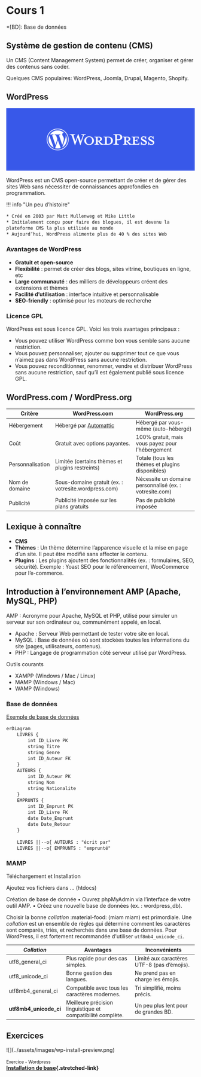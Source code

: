 # Cours 1

*[BD]: Base de données

## Système de gestion de contenu (CMS)

Un CMS (Content Management System) permet de créer, organiser et gérer des contenus sans coder.

Quelques CMS populaires: WordPress, Joomla, Drupal, Magento, Shopify.

## WordPress

![](../assets/images/wordpress-banner.png)

WordPress est un CMS open-source permettant de créer et de gérer des sites Web sans nécessiter de connaissances approfondies en programmation.

!!! info "Un peu d’histoire"

    * Créé en 2003 par Matt Mullenweg et Mike Little
    * Initialement conçu pour faire des blogues, il est devenu la plateforme CMS la plus utilisée au monde
    * Aujourd’hui, WordPress alimente plus de 40 % des sites Web

### Avantages de WordPress

* **Gratuit et open-source**
* **Flexibilité** : permet de créer des blogs, sites vitrine, boutiques en ligne, etc
* **Large communauté** : des milliers de développeurs créent des extensions et thèmes
* **Facilité d’utilisation** : interface intuitive et personnalisable
* **SEO-friendly** : optimisé pour les moteurs de recherche

### Licence GPL

WordPress est sous licence GPL. Voici les trois avantages principaux :

* Vous pouvez utiliser WordPress comme bon vous semble sans aucune restriction.
* Vous pouvez personnaliser, ajouter ou supprimer tout ce que vous n’aimez pas dans WordPress sans aucune restriction.
* Vous pouvez reconditionner, renommer, vendre et distribuer WordPress sans aucune restriction, sauf qu’il est également publié sous licence GPL.

## WordPress.com / WordPress.org

| Critère          | WordPress.com                                                      | WordPress.org |
| ---------------- | ------------------------------------------------------------------ | ------------- |
| Hébergement      | Hébergé par [Automattic](https://en.wikipedia.org/wiki/Automattic) | Hébergé par vous-même (auto-hébergé) |
| Coût             | Gratuit avec options payantes.                                     | 100% gratuit, mais vous payez pour l’hébergement |
| Personnalisation | Limitée (certains thèmes et plugins restreints)                    | Totale (tous les thèmes et plugins disponibles) |
| Nom de domaine   | Sous-domaine gratuit (ex. : votresite.wordpress.com)               | Nécessite un domaine personnalisé (ex. : votresite.com) |
| Publicité        | Publicité imposée sur les plans gratuits                           | Pas de publicité imposée |

## Lexique à connaître

* **CMS**
* **Thèmes** : Un thème détermine l’apparence visuelle et la mise en page d’un site. Il peut être modifié sans affecter le contenu.
* **Plugins** : Les plugins ajoutent des fonctionnalités (ex. : formulaires, SEO, sécurité). Exemple : Yoast SEO pour le référencement, WooCommerce pour l’e-commerce.

## Introduction à l’environnement AMP (Apache, MySQL, PHP)

AMP : Acronyme pour Apache, MySQL et PHP, utilisé pour simuler un serveur sur son ordinateur ou, communément appelé, en local.

* Apache : Serveur Web permettant de tester votre site en local.
* MySQL : Base de données où sont stockées toutes les informations du site (pages, utilisateurs, contenus).
* PHP : Langage de programmation côté serveur utilisé par WordPress.

Outils courants

* XAMPP (Windows / Mac / Linux)
* MAMP (Windows / Mac)
* WAMP (Windows)

### Base de données

[Exemple de base de données](https://docs.google.com/spreadsheets/d/1UrpLz3xW8v7MJjuDbJq8beKEzivx062v6dDO_5OvQRA/edit?usp=sharing)

```mermaid
erDiagram
    LIVRES {
        int ID_Livre PK
        string Titre
        string Genre
        int ID_Auteur FK
    }
    AUTEURS {
        int ID_Auteur PK
        string Nom
        string Nationalite
    }
    EMPRUNTS {
        int ID_Emprunt PK
        int ID_Livre FK
        date Date_Emprunt
        date Date_Retour
    }

    LIVRES ||--o{ AUTEURS : "écrit par"
    LIVRES ||--o{ EMPRUNTS : "emprunté"
```

### MAMP

Téléchargement et Installation

Ajoutez vos fichiers dans ... (htdocs)


Création de base de donnée
	•	Ouvrez phpMyAdmin via l’interface de votre outil AMP.
	•	Créez une nouvelle base de données (ex. : wordpress_db).

Choisir la bonne *collation* :material-food: (miam miam) est primordiale. Une *collation* est un ensemble de règles qui détermine comment les caractères sont comparés, triés, et recherchés dans une base de données. Pour WordPress, il est fortement recommandée d'utiliser `utf8mb4_unicode_ci`.

| *Collation*            | Avantages                                                   | Inconvénients                               |
| ---------------------- | ----------------------------------------------------------- | ------------------------------------------- |
| utf8_general_ci        | Plus rapide pour des cas simples.                           | Limité aux caractères UTF-8 (pas d’émojis). |
| utf8_unicode_ci        | Bonne gestion des langues.                                  | Ne prend pas en charge les émojis.          |
| utf8mb4_general_ci     | Compatible avec tous les caractères modernes.               | Tri simplifié, moins précis.                |
| **utf8mb4_unicode_ci** | Meilleure précision linguistique et compatibilité complète. | Un peu plus lent pour de grandes BD.        |

## Exercices

<div class="grid grid-1-2" markdown>
  ![](../assets/images/wp-install-preview.png)

  <small>Exercice - Wordpress</small><br>
  **[Installation de base](./wp-install.md){.stretched-link}**
</div>
